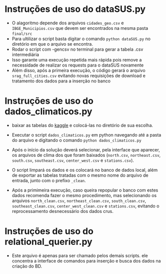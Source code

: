 # Instruções de uso do dataSUS.py

* O alagoritmo depende dos arquivos `cidades_geo.csv` e `IBGE_Municipios.csv` que devem ser encontrados na mesma pasta `final/src`
* Para ultilizar o script basta digitar o comando `python dataSUS.py` no diretório em que o arquivo se encontra.
* Rodar o script com -gencsv no terminal para gerar a tabela .csv intermediária
* Isso garante uma execução repetida mais rápida pois remove a necessidade de realizar os requests para o dataSUS novamente
* Além disso, após a primeira execução, o código gerará o arquivo `srag_full_cities.csv` evitando novas requisições de download e tratamento dos dados para a inserção no banco

# Instruções de uso do dados_climaticos.py

* baixar as tabelas do [kaggle](https://www.kaggle.com/PROPPG-PPG/hourly-weather-surface-brazil-southeast-region) e colocá-las no diretório de sua escolha.

* Executar o script `dados_climaticos.py` em python navegando até a pasta do arquivo e digitando o comando `python dados_climaticos.py`
* Após o início da solução deverá selecionar, pela interface que aparecer, os arquivos de clima dos que foram baixados (`north.csv`, `northeast.csv`, `south.csv`, `southeast.csv`, `center_west.csv` e `stations.csv`).
* O script limpará os dados e os colocará no banco de dados local, além de exportar as tabelas tratadas com o mesmo nome do arquivo de entrada, junto com o prefixo `_clean`.
* Após a primimeira execução, caso queira repopular o banco com estes dados recomenda fazer o mesmo procedimento, mas selecionando os arquivos `north_clean.csv`, `northeast_clean.csv`, `south_clean.csv`, `southeast_clean.csv`, `center_west_clean.csv` e `stations.csv`, evitando o reprocessamento desnecessário dos dados crus.


# Instruções de uso do relational_querier.py

* Este arquivo é apenas para ser chamado pelos demais scripts. ele concentra a interface de comandos para inserção e busca dos dados na criação do BD.

